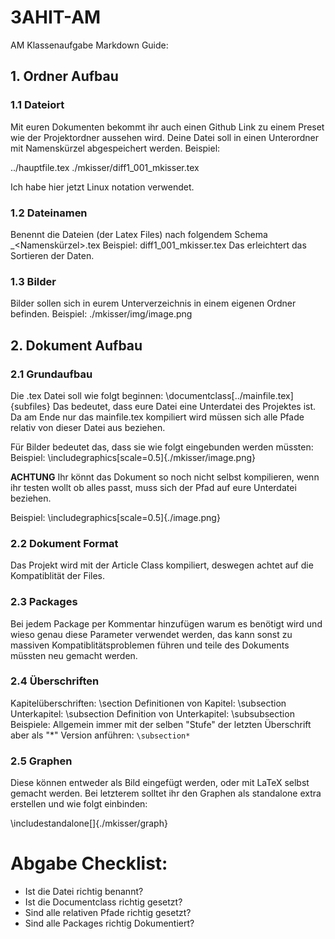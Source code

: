 # 3AHIT-AM
AM Klassenaufgabe Markdown Guide:

## 1. Ordner Aufbau

### 1.1 Dateiort

Mit euren Dokumenten bekommt ihr auch einen Github Link zu einem Preset wie der Projektordner aussehen wird. Deine Datei soll in einen Unterordner mit Namenskürzel abgespeichert werden.
Beispiel: 

../hauptfile.tex
./mkisser/diff1_001_mkisser.tex

Ich habe hier jetzt Linux notation verwendet.

### 1.2 Dateinamen

Benennt die Dateien (der Latex Files) nach folgendem Schema <Dokumentname>_<Namenskürzel>.tex
Beispiel: 
diff1_001_mkisser.tex
Das erleichtert das Sortieren der Daten.

### 1.3 Bilder

Bilder sollen sich in eurem Unterverzeichnis in einem eigenen Ordner befinden.
Beispiel:
./mkisser/img/image.png


## 2. Dokument Aufbau

### 2.1 Grundaufbau

Die .tex Datei soll wie folgt beginnen:
\documentclass[../mainfile.tex]{subfiles}
Das bedeutet, dass eure Datei eine Unterdatei des Projektes ist.
Da am Ende nur das mainfile.tex kompiliert wird müssen sich alle Pfade relativ von dieser Datei aus beziehen.

Für Bilder bedeutet das, dass sie wie folgt eingebunden werden müssten:
Beispiel:
\includegraphics[scale=0.5]{./mkisser/image.png}

**ACHTUNG**
Ihr könnt das Dokument so noch nicht selbst kompilieren, wenn ihr testen wollt ob alles passt, muss sich der Pfad auf eure Unterdatei beziehen.

Beispiel:
\includegraphics[scale=0.5]{./image.png}

### 2.2 Dokument Format

Das Projekt wird mit der Article Class kompiliert, deswegen achtet auf die Kompatiblität der Files.

### 2.3 Packages

Bei jedem Package per Kommentar hinzufügen warum es benötigt wird und wieso genau diese Parameter verwendet werden, das kann sonst zu massiven Kompatiblitätsproblemen führen und teile des Dokuments müssten neu gemacht werden.

### 2.4 Überschriften

Kapitelüberschriften: \section
Definitionen von Kapitel: \subsection
Unterkapitel: \subsection
Definition von Unterkapitel: \subsubsection
Beispiele: Allgemein immer mit der selben "Stufe" der letzten Überschrift aber als "*" Version anführen: `\subsection*`

### 2.5 Graphen

Diese können entweder als Bild eingefügt werden, oder mit LaTeX selbst gemacht werden.
Bei letzterem solltet ihr den Graphen als standalone extra erstellen und wie folgt einbinden:

\includestandalone[]{./mkisser/graph}

# Abgabe Checklist:
- Ist die Datei richtig benannt?
- Ist die Documentclass richtig gesetzt?
- Sind alle relativen Pfade richtig gesetzt?
- Sind alle Packages richtig Dokumentiert?
